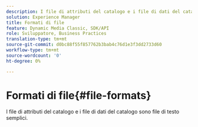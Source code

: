 ```yaml
---
description: I file di attributi del catalogo e i file di dati del catalogo sono file di testo semplici.
solution: Experience Manager
title: Formati di file
feature: Dynamic Media Classic, SDK/API
role: Sviluppatore, Business Practices
translation-type: tm+mt
source-git-commit: d0bc88f55f857762b3bab4c76d1e3f3dd2733d60
workflow-type: tm+mt
source-wordcount: '0'
ht-degree: 0%

---
```



# Formati di file{#file-formats}

I file di attributi del catalogo e i file di dati del catalogo sono file di testo semplici.

